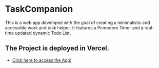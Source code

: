 # TaskCompanion

This is a web app developed with the goal of creating a minimalistic and accessible work and task helper. It features a Pomodoro Timer and a real-time updated dynamic Todo List.


## The Project is deployed in Vercel.

- [Click here to access the App!](https://timetask-companion-badh.vercel.app)
